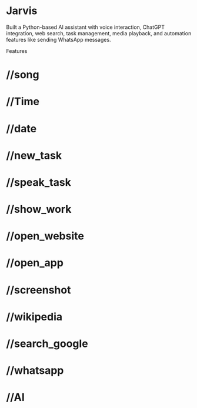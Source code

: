 # Jarvis
Built a Python-based AI assistant with voice interaction, ChatGPT integration, web search, task management, media playback, and automation features like sending WhatsApp messages.
        
Features
        
# //song
# //Time
# //date
# //new_task
# //speak_task
# //show_work
# //open_website
# //open_app
# //screenshot
# //wikipedia
# //search_google
# //whatsapp
# //AI


                  
